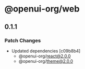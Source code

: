 # @openui-org/web

## 0.1.1

### Patch Changes

- Updated dependencies [c09b8b4]
  - @openui-org/react@2.0.0
  - @openui-org/theme@2.0.0
